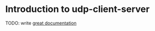 # Introduction to udp-client-server

TODO: write [great documentation](http://jacobian.org/writing/what-to-write/)
